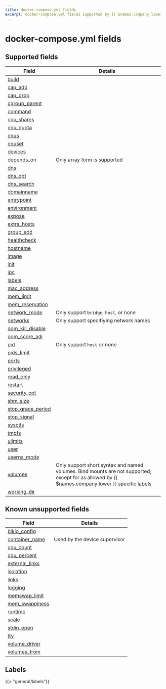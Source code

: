 ```yaml
---
title: docker-compose.yml fields
excerpt: docker-compose.yml fields supported by {{ $names.company.lower }}
---
```


# docker-compose.yml fields

## Supported fields

Field | Details
--- | ---
[build](https://docs.docker.com/compose/compose-file/compose-file-v2/#build) |
[cap_add](https://docs.docker.com/compose/compose-file/compose-file-v2/#cap_add-cap_drop) | 
[cap_drop](https://docs.docker.com/compose/compose-file/compose-file-v2/#cap_add-cap_drop) |
[cgroup_parent](https://docs.docker.com/compose/compose-file/compose-file-v2/#cgroup_parent) |
[command](https://docs.docker.com/compose/compose-file/compose-file-v2/#command) |
[cpu_shares](https://docs.docker.com/compose/compose-file/compose-file-v2/#cpu-and-other-resources) |
[cpu_quota](https://docs.docker.com/compose/compose-file/compose-file-v2/#cpu-and-other-resources) |
[cpus](https://docs.docker.com/compose/compose-file/compose-file-v2/#cpu-and-other-resources) |
[cpuset](https://docs.docker.com/compose/compose-file/compose-file-v2/#cpu-and-other-resources) |
[devices](https://docs.docker.com/compose/compose-file/compose-file-v2/#devices) |
[depends_on](https://docs.docker.com/compose/compose-file/compose-file-v2/#depends_on) | Only array form is supported 
[dns](https://docs.docker.com/compose/compose-file/compose-file-v2/#dns) |
[dns_opt](https://docs.docker.com/compose/compose-file/compose-file-v2/#dns_opt) |
[dns_search](https://docs.docker.com/compose/compose-file/compose-file-v2/#dns_search) |
[domainname](https://docs.docker.com/compose/compose-file/compose-file-v2/#cpu-and-other-resources) |
[entrypoint](https://docs.docker.com/compose/compose-file/compose-file-v2/#entrypoint) | 
[environment](https://docs.docker.com/compose/compose-file/compose-file-v2/#environment) |
[expose](https://docs.docker.com/compose/compose-file/compose-file-v2/#expose) |
[extra_hosts](https://docs.docker.com/compose/compose-file/compose-file-v2/#extra_hosts) |
[group_add](https://docs.docker.com/compose/compose-file/compose-file-v2/#group_add) |
[healthcheck](https://docs.docker.com/compose/compose-file/compose-file-v2/#healthcheck) |
[hostname](https://docs.docker.com/compose/compose-file/compose-file-v2/#cpu-and-other-resources) |
[image](https://docs.docker.com/compose/compose-file/compose-file-v2/#image) |
[init](https://docs.docker.com/compose/compose-file/compose-file-v2/#init) | 
[ipc](https://docs.docker.com/compose/compose-file/compose-file-v2/#cpu-and-other-resources) |
[labels](https://docs.docker.com/compose/compose-file/compose-file-v2/#labels-1) |
[mac_address](https://docs.docker.com/compose/compose-file/compose-file-v2/#cpu-and-other-resources) |
[mem_limit](https://docs.docker.com/compose/compose-file/compose-file-v2/#cpu-and-other-resources) |
[mem_reservation](https://docs.docker.com/compose/compose-file/compose-file-v2/#cpu-and-other-resources) |
[network_mode](https://docs.docker.com/compose/compose-file/compose-file-v2/#network_mode) | Only support `bridge`, `host`, or none
[networks](https://docs.docker.com/compose/compose-file/compose-file-v2/#networks) | Only support specifiying network names
[oom_kill_disable](https://docs.docker.com/compose/compose-file/compose-file-v2/#cpu-and-other-resources) |
[oom_score_adj](https://docs.docker.com/compose/compose-file/compose-file-v2/#cpu-and-other-resources) |
[pid](https://docs.docker.com/compose/compose-file/compose-file-v2/#pid) | Only support `host` or none
[pids_limit](https://docs.docker.com/compose/compose-file/compose-file-v2/#pids_limit) |
[ports](https://docs.docker.com/compose/compose-file/compose-file-v2/#ports) |
[privileged](https://docs.docker.com/compose/compose-file/compose-file-v2/#privileged) |
[read_only](https://docs.docker.com/compose/compose-file/compose-file-v2/#cpu-and-other-resources) |
[restart](https://docs.docker.com/compose/compose-file/compose-file-v2/#restart) |
[security_opt](https://docs.docker.com/compose/compose-file/compose-file-v2/#security_opt) |
[shm_size](https://docs.docker.com/compose/compose-file/compose-file-v2/#cpu-and-other-resources) |
[stop_grace_period](https://docs.docker.com/compose/compose-file/compose-file-v2/#stop_grace_period) |
[stop_signal](https://docs.docker.com/compose/compose-file/compose-file-v2/#stop_signal) |
[sysctls](https://docs.docker.com/compose/compose-file/compose-file-v2/#sysctls) |
[tmpfs](https://docs.docker.com/compose/compose-file/compose-file-v2/#tmpfs) |
[ulimits](https://docs.docker.com/compose/compose-file/compose-file-v2/#ulimits) |
[user](https://docs.docker.com/compose/compose-file/compose-file-v2/#cpu-and-other-resources) |
[userns_mode](https://docs.docker.com/compose/compose-file/compose-file-v2/#userns_mode) |
[volumes](https://docs.docker.com/compose/compose-file/compose-file-v2/#volumes) | Only support short syntax and named volumes. Bind mounts are not supported, except for as allowed by {{ $names.company.lower }} specific [labels](#labels)
[working_dir](https://docs.docker.com/compose/compose-file/compose-file-v2/#cpu-and-other-resources) |


## Known unsupported fields

Field | Details
--- | ---
[blkio_config](https://docs.docker.com/compose/compose-file/compose-file-v2/#blkio_config) |
[container_name](https://docs.docker.com/compose/compose-file/compose-file-v2/#container_name) | Used by the device supervisor
[cpu_count](https://docs.docker.com/compose/compose-file/compose-file-v2/#cpu-and-other-resources) |
[cpu_percent](https://docs.docker.com/compose/compose-file/compose-file-v2/#cpu-and-other-resources) |
[external_links](https://docs.docker.com/compose/compose-file/compose-file-v2/#external_links) |
[isolation](https://docs.docker.com/compose/compose-file/compose-file-v2/#isolation-1) |
[links](https://docs.docker.com/compose/compose-file/compose-file-v2/#links) |
[logging](https://docs.docker.com/compose/compose-file/compose-file-v2/#logging) |
[memswap_limit](https://docs.docker.com/compose/compose-file/compose-file-v2/#cpu-and-other-resources) |
[mem_swappiness](https://docs.docker.com/compose/compose-file/compose-file-v2/#cpu-and-other-resources) |
[runtime](https://docs.docker.com/compose/compose-file/compose-file-v2/#runtime) |
[scale](https://docs.docker.com/compose/compose-file/compose-file-v2/#scale) |
[stdin_open](https://docs.docker.com/compose/compose-file/compose-file-v2/#cpu-and-other-resources) |
[tty](https://docs.docker.com/compose/compose-file/compose-file-v2/#cpu-and-other-resources) |
[volume_driver](https://docs.docker.com/compose/compose-file/compose-file-v2/volume_driver) |
[volumes_from](https://docs.docker.com/compose/compose-file/compose-file-v2/#volumes_from) |

## Labels

{{> "general/labels"}}
